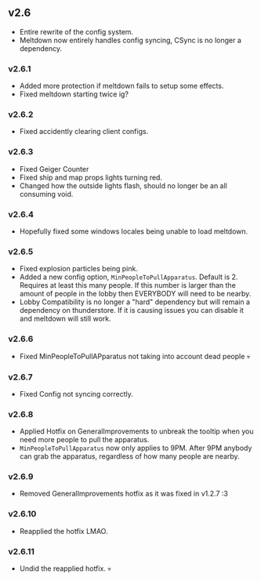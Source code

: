## v2.6
- Entire rewrite of the config system.
- Meltdown now entirely handles config syncing, CSync is no longer a dependency.

### v2.6.1
- Added more protection if meltdown fails to setup some effects.
- Fixed meltdown starting twice ig?

### v2.6.2
- Fixed accidently clearing client configs.

### v2.6.3
- Fixed Geiger Counter
- Fixed ship and map props lights turning red.
- Changed how the outside lights flash, should no longer be an all consuming void. 

### v2.6.4
- Hopefully fixed some windows locales being unable to load meltdown.

### v2.6.5
- Fixed explosion particles being pink.
- Added a new config option, `MinPeopleToPullApparatus`. Default is 2. Requires at least this many people. If this number is larger than the amount of people in the lobby then EVERYBODY will need to be nearby.
- Lobby Compatibility is no longer a "hard" dependency but will remain a dependency on thunderstore. If it is causing issues you can disable it and meltdown will still work.

### v2.6.6
- Fixed MinPeopleToPullAPparatus not taking into account dead people :skull:

### v2.6.7
- Fixed Config not syncing correctly.

### v2.6.8
- Applied Hotfix on GeneralImprovements to unbreak the tooltip when you need more people to pull the apparatus.
- `MinPeopleToPullApparatus` now only applies to 9PM. After 9PM anybody can grab the apparatus, regardless of how many people are nearby.

### v2.6.9
- Removed GeneralImprovements hotfix as it was fixed in v1.2.7 :3

### v2.6.10
- Reapplied the hotfix LMAO.

### v2.6.11
- Undid the reapplied hotfix. :skull: